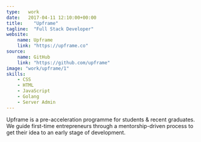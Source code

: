 ```yaml
---
type:   work
date:	2017-04-11 12:10:00+00:00
title:    "Upframe"
tagline:  "Full Stack Developer"
website:
    name: Upframe
    link: "https://upframe.co"
source:
    name: GitHub
    link: "https://github.com/upframe"
image: "work/upframe/1"
skills:
    - CSS
    - HTML
    - JavaScript
    - Golang
    - Server Admin
---
```


Upframe is a pre-acceleration programme for students & recent graduates. We guide first-time entrepreneurs through a mentorship-driven process to get their idea to an early stage of development.
